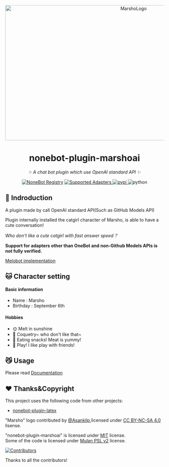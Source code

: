 <!--suppress LongLine -->
<div align="center">
  <a href="https://marsho.liteyuki.icu"><img src="https://marsho.liteyuki.icu/marsho-full.svg" width="800" height="430" alt="MarshoLogo"></a>
  <br>
</div>

<div align="center">

# nonebot-plugin-marshoai

_✨ A chat bot plugin which use OpenAI standard API ✨_

[![NoneBot Registry](https://img.shields.io/endpoint?url=https%3A%2F%2Fnbbdg.lgc2333.top%2Fplugin%2Fnonebot-plugin-marshoai)](https://registry.nonebot.dev/plugin/nonebot-plugin-marshoai:nonebot_plugin_marshoai)
<a href="https://registry.nonebot.dev/plugin/nonebot-plugin-marshoai:nonebot_plugin_marshoai">
  <img src="https://img.shields.io/endpoint?url=https%3A%2F%2Fnbbdg.lgc2333.top%2Fplugin-adapters%2Fnonebot-plugin-marshoai" alt="Supported Adapters">
</a>
<a href="https://pypi.python.org/pypi/nonebot-plugin-marshoai">
    <img src="https://img.shields.io/pypi/v/nonebot-plugin-marshoai.svg" alt="pypi">
</a>
<img src="https://img.shields.io/badge/python-3.10+-blue.svg" alt="python">

</div>

## 📖 Indroduction

A plugin made by call OpenAI standard API(Such as GitHub Models API)

Plugin internally installed the catgirl character of Marsho, is able to have a cute conversation!

*Who don't like a cute catgirl with fast answer speed？*

**Support for adapters other than OneBot and non-Github Models APIs is not fully verified.**

[Melobot implementation](https://github.com/LiteyukiStudio/marshoai-melo)

## 🐱 Character setting

#### Basic information

- Name : Marsho
- Birthday : September 6th

#### Hobbies

- 🌞 Melt in sunshine
- 🤱 Coquetry~ who don't like that~
- 🍫 Eating snacks! Meat is yummy!
- 🐾 Play! I like play with friends!

## 😼 Usage
Please read [Documentation](https://marsho.liteyuki.icu/start/install)

## ❤ Thanks&Copyright
This project uses the following code from other projects:  
- [nonebot-plugin-latex](https://github.com/EillesWan/nonebot-plugin-latex)  

"Marsho" logo contributed by [@Asankilp](https://github.com/Asankilp),licensed under [CC BY-NC-SA 4.0](http://creativecommons.org/licenses/by-nc-sa/4.0/) lisense.  

"nonebot-plugin-marshoai" is licensed under [MIT](./LICENSE-MIT) license.  
Some of the code is licensed under [Mulan PSL v2](./LICENSE-MULAN) license.

<div>
  <a href="https://github.com/LiteyukiStudio/nonebot-plugin-marshoai/graphs/contributors">
    <img src="https://contrib.rocks/image?repo=LiteyukiStudio/nonebot-plugin-marshoai" alt="Contributors">
  </a>
</div>

Thanks to all the contributors!
